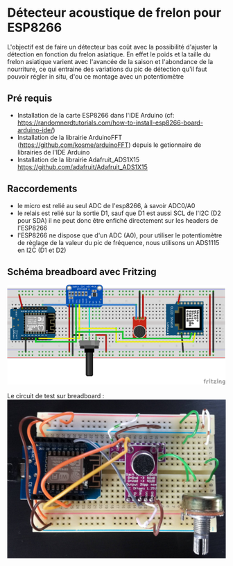 # Détecteur acoustique de frelon pour ESP8266

L'objectif est de faire un détecteur bas coût avec la possibilité d'ajuster la détection en fonction du frelon asiatique.
En effet le poids et la taille du frelon asiatique varient avec l'avancée de la saison et l'abondance de la nourriture,
ce qui entraine des variations du pic de détection qu'il faut pouvoir régler in situ, d'ou ce montage avec un potentiomètre

## Pré requis

- Installation de la carte ESP8266 dans l'IDE Arduino (cf: https://randomnerdtutorials.com/how-to-install-esp8266-board-arduino-ide/)
- Installation de la librairie ArduinoFFT (https://github.com/kosme/arduinoFFT) depuis le getionnaire de librairies de l'IDE Arduino
- Installation de la librairie Adafruit_ADS1X15 https://github.com/adafruit/Adafruit_ADS1X15

## Raccordements

- le micro est relié au seul ADC de l'esp8266, à savoir ADC0/A0
- le relais est relié sur la sortie D1, sauf que D1 est aussi SCL de l'I2C (D2 pour SDA)
il ne peut donc être enfiché directement sur les headers de l'ESP8266
- l'ESP8266 ne dispose que d'un ADC (A0), pour utiliser le potentiomètre de règlage de la valeur du pic de fréquence, nous utilisons un ADS1115 en I2C (D1 et D2)


## Schéma breadboard avec Fritzing


![Schema Breadboard](/sketchbook/ESP8266_Spectrum_potard_ads1115/ESP8266_Spectrum_bb.png "Schema Breadboard")


Le circuit de test sur breadboard :
![Circuit sur Breadboard](/sketchbook/ESP8266_Spectrum_potard_ads1115/ESP8266_potentiometre_ads11115_MAX9814.jpg "Circuit sur Breadboard")